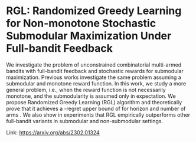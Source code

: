 # RGL: Randomized Greedy Learning for Non-monotone Stochastic Submodular Maximization Under Full-bandit Feedback

We investigate the problem of unconstrained combinatorial multi-armed bandits with full-bandit feedback and stochastic rewards for submodular maximization. Previous works investigate the same problem assuming a submodular and monotone reward function. In this work, we study a more general problem, i.e., when the reward function is not necessarily monotone, and the submodularity is assumed only in expectation. We propose Randomized Greedy Learning (RGL) algorithm and theoretically prove that it achieves a -regret upper bound of  for horizon  and number of arms . We also show in experiments that RGL empirically outperforms other full-bandit variants in submodular and non-submodular settings.

Link: https://arxiv.org/abs/2302.01324
